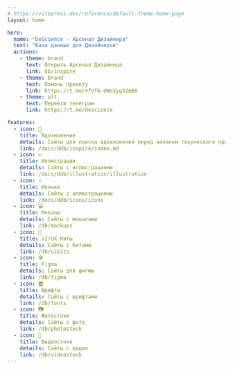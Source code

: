 ```yaml
---
# https://vitepress.dev/reference/default-theme-home-page
layout: home

hero:
  name: "DeScience - Арсенал Дизайнера"
  text: "База данных для Дизайнеров"
  actions:
    - theme: brand
      text: Открыть Арсенал Дизайнера
      link: db/inspire
    - theme: brand
      text: Помочь проекту
      link: https://t.me/+fVfG-UWo2yg5ZmE6
    - theme: alt
      text: Перейти телеграм
      link: https://t.me/descience

features:
  - icon: 💭
    title: Вдохновение
    details: Сайты для поиска вдохновения перед началом творческого процесса
    link: /docs/ddb/inspire/index.md
  - icon: ✒️
    title: Иллюстрации
    details: Сайты с иллюстрациями
    link: /docs/ddb/illustration/illustration
  - icon: ⭐️
    title: Иконки
    details: Сайты с иллюстрациями
    link: /docs/ddb/icons/icons
  - icon: 💻
    title: Мокапы
    details: Сайты с мокапами
    link: /db/mockups
  - icon: 🐳
    title: UI/UX-Киты
    details: Сайты с Китами
    link: /db/uikits
  - icon: 🛠
    title: Figma
    details: Сайты для фигмы
    link: /db/figma
  - icon: 🆎
    title: Шрифты
    details: Сайты с шрифтами
    link: /db/fonts
  - icon: 📷
    title: Фотостоки
    details: Сайты с фото
    link: /db/photostock
  - icon: 🎥
    title: Видеостоки
    details: Сайты с видео
    link: /db/videostock
---
```


